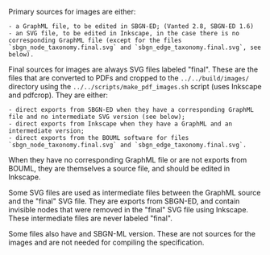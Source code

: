 Primary sources for images are either:

    - a GraphML file, to be edited in SBGN-ED; (Vanted 2.8, SBGN-ED 1.6)
    - an SVG file, to be edited in Inkscape, in the case there is no corresponding GraphML file (except for the files `sbgn_node_taxonomy.final.svg` and `sbgn_edge_taxonomy.final.svg`, see below).

Final sources for images are always SVG files labeled "final".
These are the files that are converted to PDFs and cropped to the `../../build/images/` directory using the `../../scripts/make_pdf_images.sh` script (uses Inkscape and pdfcrop).
They are either:

    - direct exports from SBGN-ED when they have a corresponding GraphML file and no intermediate SVG version (see below);
    - direct exports from Inkscape when they have a GraphML and an intermediate version;
    - direct exports from the BOUML software for files `sbgn_node_taxonomy.final.svg` and `sbgn_edge_taxonomy.final.svg`.
    
When they have no corresponding GraphML file or are not exports from BOUML, they are themselves a source file, and should be edited in Inkscape.

Some SVG files are used as intermediate files between the GraphML source and the "final" SVG file.
They are exports from SBGN-ED, and contain invisible nodes that were removed in the "final" SVG file using Inkscape.
These intermediate files are never labeled "final".

Some files also have and SBGN-ML version.
These are not sources for the images and are not needed for compiling the specification.
